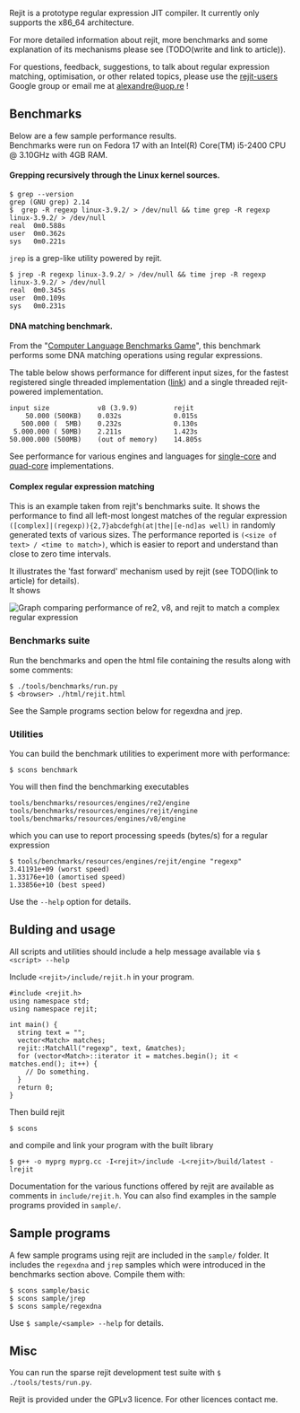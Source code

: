 Rejit is a prototype regular expression JIT compiler. It currently only supports
the x86_64 architecture.

For more detailed information about rejit, more benchmarks and some explanation of its mechanisms please see (TODO(write and link to article)).

For questions, feedback, suggestions, to talk about regular expression matching, optimisation, or other related topics, please use the [rejit-users][1] Google group or email me at <alexandre@uop.re> !

## Benchmarks

Below are a few sample performance results.<br />
Benchmarks were run on Fedora 17 with an Intel(R) Core(TM) i5-2400 CPU @ 3.10GHz with 4GB RAM.

#### Grepping recursively through the Linux kernel sources.

```
$ grep --version
grep (GNU grep) 2.14
$  grep -R regexp linux-3.9.2/ > /dev/null && time grep -R regexp linux-3.9.2/ > /dev/null
real  0m0.588s
user  0m0.362s
sys   0m0.221s
```

 ```jrep``` is a grep-like utility powered by rejit.

```
$ jrep -R regexp linux-3.9.2/ > /dev/null && time jrep -R regexp linux-3.9.2/ > /dev/null
real  0m0.345s
user  0m0.109s
sys   0m0.231s

```

#### DNA matching benchmark.

From the "[Computer Language Benchmarks Game][2]", this benchmark performs some DNA matching operations using regular expressions.

The table below shows performance for different input sizes, for the fastest registered single threaded implementation ([link][3]) and a single threaded rejit-powered implementation.
```
input size            v8 (3.9.9)         rejit
    50.000 (500KB)    0.032s             0.015s
   500.000 (  5MB)    0.232s             0.130s
 5.000.000 ( 50MB)    2.211s             1.423s
50.000.000 (500MB)    (out of memory)    14.805s
```

See performance for various engines and languages for [single-core][4] and [quad-core][5] implementations.

#### Complex regular expression matching
This is an example taken from rejit's benchmarks suite. It shows the performance to find all left-most longest matches of the regular expression ```([complex]|(regexp)){2,7}abcdefgh(at|the|[e-nd]as well)``` in randomly generated texts of various sizes. The performance reported is ```(<size of text> / <time to match>)```, which is easier to report and understand than close to zero time intervals.

It illustrates the 'fast forward' mechanism used by rejit (see TODO(link to article) for details).<br />
It shows

![Graph comparing performance of re2, v8, and rejit to match a complex regular expression][6]

### Benchmarks suite

Run the benchmarks and open the html file containing the results along with some comments:
```
$ ./tools/benchmarks/run.py
$ <browser> ./html/rejit.html
```
See the Sample programs section below for regexdna and jrep.

### Utilities

You can build the benchmark utilities to experiment more with performance:
```
$ scons benchmark
```

You will then find the benchmarking executables
```
tools/benchmarks/resources/engines/re2/engine
tools/benchmarks/resources/engines/rejit/engine
tools/benchmarks/resources/engines/v8/engine
```
which you can use to report processing speeds (bytes/s) for a regular expression
```
$ tools/benchmarks/resources/engines/rejit/engine "regexp"
3.41191e+09 (worst speed)
1.33176e+10 (amortised speed)
1.33856e+10 (best speed)
```
Use the ```--help``` option for details.

## Bulding and usage

All scripts and utilities should include a help message available via ```$ <script> --help```

Include ```<rejit>/include/rejit.h``` in your program.

```
#include <rejit.h>
using namespace std;
using namespace rejit;

int main() {
  string text = "";
  vector<Match> matches;
  rejit::MatchAll("regexp", text, &matches);
  for (vector<Match>::iterator it = matches.begin(); it < matches.end(); it++) {
    // Do something.
  }
  return 0;
}
```

Then build rejit
```
$ scons
```

and compile and link your program with the built library
```
$ g++ -o myprg myprg.cc -I<rejit>/include -L<rejit>/build/latest -lrejit
```

Documentation for the various functions offered by rejit are available as comments in ```include/rejit.h```.
You can also find examples in the sample programs provided in ```sample/```.

## Sample programs

A few sample programs using rejit are included in the ```sample/``` folder.
It includes the ```regexdna``` and ```jrep``` samples which were introduced in the benchmarks section above.
Compile them with:
```
$ scons sample/basic
$ scons sample/jrep
$ scons sample/regexdna
```

Use ```$ sample/<sample> --help``` for details.

## Misc

You can run the sparse rejit development test suite with ```$ ./tools/tests/run.py```.

Rejit is provided under the GPLv3 licence. For other licences contact me.


  [1]: https://groups.google.com/forum/?fromgroups#!forum/rejit-users
  [2]: http://benchmarksgame.alioth.debian.org/
  [3]: http://benchmarksgame.alioth.debian.org/u64/program.php?test=regexdna&lang=v8&id=2
  [4]: http://benchmarksgame.alioth.debian.org/u64/benchmark.php?test=regexdna&lang=all&data=u64
  [5]: http://benchmarksgame.alioth.debian.org/u64q/benchmark.php?test=regexdna&lang=all&data=u64q
  [6]: tools/benchmarks/resources/sample_bench_complex.png
